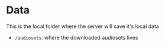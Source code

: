 # Data

This is the local folder where the server will save it's local data

* `/audiosets`: where the downloaded audiosets lives
